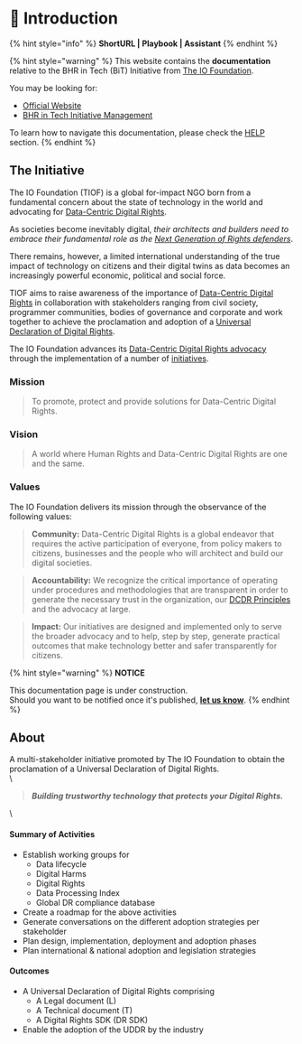 # 🚧 Introduction

{% hint style="info" %}
**ShortURL | Playbook | Assistant**
{% endhint %}

{% hint style="warning" %}
This website contains the **documentation** relative to the BHR in Tech (BiT) Initiative from [The IO Foundation](https://tiof.click/TIOFWeb).

You may be looking for:

* [Official Website](https://tiof.click/BiTWeb)
* [BHR in Tech Initiative Management](https://tiof.click/BiTRepo)

To learn how to navigate this documentation, please check the [HELP](https://tiof.click/TIOFDocsHelp) section.
{% endhint %}

## The Initiative

The IO Foundation (TIOF) is a global for-impact NGO born from a fundamental concern about the state of technology in the world and advocating for [Data-Centric Digital Rights](https://tiof.click/DCDRAdvocacy).

As societies become inevitably digital, _their architects and builders need to embrace their fundamental role as the_ [_Next Generation of Rights defenders_](https://tiof.click/TIOFNextGen).

There remains, however, a limited international understanding of the true impact of technology on citizens and their digital twins as data becomes an increasingly powerful economic, political and social force.

TIOF aims to raise awareness of the importance of [Data-Centric Digital Rights](https://tiof.click/DCDRAdvocacy) in collaboration with stakeholders ranging from civil society, programmer communities, bodies of governance and corporate and work together to achieve the proclamation and adoption of a [Universal Declaration of Digital Rights](https://tiof.click/UDDRWeb).

The IO Foundation advances its [Data-Centric Digital Rights advocacy](https://tiof.click/DCDRAdvocacy) through the implementation of a number of [initiatives](broken-reference).

### Mission

> To promote, protect and provide solutions for Data-Centric Digital Rights.

### Vision

> A world where Human Rights and Data-Centric Digital Rights are one and the same.



### Values

The IO Foundation delivers its mission through the observance of the following values:

> **Community:** Data-Centric Digital Rights is a global endeavor that requires the active participation of everyone, from policy makers to citizens, businesses and the people who will architect and build our digital societies.

> **Accountability:** We recognize the critical importance of operating under procedures and methodologies that are transparent in order to generate the necessary trust in the organization, our [DCDR Principles](https://tiof.click/DCDRPrinciples) and the advocacy at large.

> **Impact:** Our initiatives are designed and implemented only to serve the broader advocacy and to help, step by step, generate practical outcomes that make technology better and safer transparently for citizens.

{% hint style="warning" %}
**NOTICE**

This documentation page is under construction.\
Should you want to be notified once it's published, [**let us know**](https://tiof.click/TIOFTarianUpdatesService).
{% endhint %}





## **About**

A multi-stakeholder initiative promoted by The IO Foundation to obtain the proclamation of a Universal Declaration of Digital Rights.\
\


> _**Building trustworthy technology that protects your Digital Rights.**_

\


#### **Summary of Activities**

* Establish working groups for
  * Data lifecycle
  * Digital Harms
  * Digital Rights
  * Data Processing Index
  * Global DR compliance database
* Create a roadmap for the above activities
* Generate conversations on the different adoption strategies per stakeholder
* Plan design, implementation, deployment and adoption phases
* Plan international & national adoption and legislation strategies

#### **Outcomes**

* A Universal Declaration of Digital Rights comprising
  * A Legal document (L)
  * A Technical document (T)
  * A Digital Rights SDK (DR SDK)
* Enable the adoption of the UDDR by the industry

